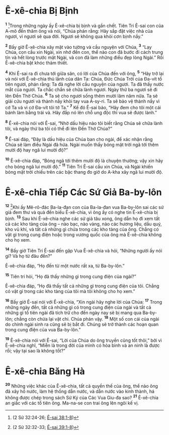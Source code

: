 # Ê-xê-chia Bị Bịnh
<sup><b>1</b></sup> [^1*]Trong những ngày ấy Ê-xê-chia bị bịnh và gần chết. Tiên Tri Ê-sai con của A-mô đến thăm ông và nói, “Chúa phán rằng: Hãy sắp đặt việc nhà của ngươi, vì ngươi sẽ qua đời. Ngươi sẽ không qua khỏi cơn bịnh nầy.”

<sup><b>2</b></sup> Bấy giờ Ê-xê-chia xây mặt vào tường và cầu nguyện với Chúa, <sup><b>3</b></sup> “Lạy Chúa, con cầu xin Ngài, xin nhớ đến con, thể nào con đã bước đi cách trung tín và hết lòng trước mặt Ngài, và con đã làm những điều đẹp lòng Ngài.” Rồi Ê-xê-chia bật khóc thảm thiết.

<sup><b>4</b></sup> Khi Ê-sai ra đi chưa tới giữa sân, có lời của Chúa đến với ông, <sup><b>5</b></sup> “Hãy trở lại và nói với Ê-xê-chia thủ lãnh của dân Ta: Chúa, Ðức Chúa Trời của Ða-vít tổ tiên ngươi, phán rằng: Ta đã nghe lời cầu nguyện của ngươi. Ta đã thấy nước mắt của ngươi. Ta chắc chắn sẽ chữa lành ngươi. Ngày thứ ba ngươi sẽ đi lên Ðền Thờ Chúa. <sup><b>6</b></sup> Ta sẽ cho ngươi sống thêm mười lăm năm nữa. Ta sẽ giải cứu ngươi và thành nầy khỏi tay vua A-sy-ri. Ta sẽ bảo vệ thành nầy vì cớ Ta và vì cớ Ða-vít tôi tớ Ta.” <sup><b>7</b></sup> Kế đó Ê-sai bảo, “Hãy đem cho tôi một cái bánh làm bằng trái vả. Hãy đắp nó lên chỗ ung độc thì vua sẽ được lành.”

<sup><b>8</b></sup> Ê-xê-chia nói với Ê-sai, “Nhờ dấu hiệu nào tôi biết rằng Chúa sẽ chữa lành tôi, và ngày thứ ba tôi có thể đi lên Ðền Thờ Chúa?”

<sup><b>9</b></sup> Ê-sai đáp, “Ðây là dấu hiệu của Chúa ban cho ngài, để xác nhận rằng Chúa sẽ làm điều Ngài đã hứa. Ngài muốn thấy bóng mặt trời ngã tới thêm mười độ hay ngã lui mười độ?”

<sup><b>10</b></sup> Ê-xê-chia đáp, “Bóng ngã tới thêm mười độ là chuyện thường; vậy xin hãy cho bóng ngã lui mười độ.” <sup><b>11</b></sup> Tiên Tri Ê-sai cầu xin Chúa, và Ngài khiến bóng mặt trời chiếu trên các bậc thang đo giờ do A-kha xây ngã lui mười độ.


# Ê-xê-chia Tiếp Các Sứ Giả Ba-by-lôn
<sup><b>12</b></sup> [^2*]Khi ấy Mê-rô-đác Ba-la-đan con của Ba-la-đan vua Ba-by-lôn sai các sứ giả đem thư và quà đến biếu Ê-xê-chia, vì ông ấy có nghe tin Ê-xê-chia bị bịnh. <sup><b>13</b></sup> Sau khi Ê-xê-chia nghe các sứ giả tâu xong, ông dẫn họ đi xem tất cả các kho tàng của ông – nào bạc, nào vàng, nào các hương liệu, dầu quý, kho vũ khí, và tất cả những gì chứa trong các kho tàng của ông. Chẳng có vật gì trong cung điện hoặc trong vương quốc của ông mà Ê-xê-chia không cho họ xem.

<sup><b>14</b></sup> Bấy giờ Tiên Tri Ê-sai đến gặp Vua Ê-xê-chia và hỏi, “Những người ấy nói gì? Và họ từ đâu đến?”

Ê-xê-chia đáp, “Họ đến từ một nước rất xa, từ Ba-by-lôn.”

<sup><b>15</b></sup> Tiên tri hỏi, “Họ đã thấy những gì trong cung điện của ngài?”

Ê-xê-chia đáp, “Họ đã thấy tất cả những gì trong cung điện của tôi. Chẳng có vật gì trong các kho tàng của tôi mà tôi không cho họ xem.”

<sup><b>16</b></sup> Bấy giờ Ê-sai nói với Ê-xê-chia, “Xin ngài hãy nghe lời của Chúa: <sup><b>17</b></sup> Trong những ngày đến, tất cả những gì có trong cung điện của ngài và tất cả những gì tổ tiên ngài đã tích trữ cho đến ngày nay sẽ bị mang qua Ba-by-lôn; chẳng còn chừa lại vật chi. Chúa phán vậy. <sup><b>18</b></sup> Một số con cái của ngài do chính ngài sinh ra cũng sẽ bị bắt đi. Chúng sẽ trở thành các hoạn quan trong cung điện của vua Ba-by-lôn.”

<sup><b>19</b></sup> Ê-xê-chia nói với Ê-sai, “Lời của Chúa do ông truyền cũng tốt thôi,” bởi vì Ê-xê-chia nghĩ, “Miễn là trong đời của mình có hòa bình và an ninh là được rồi; vậy tại sao là không tốt?”


# Ê-xê-chia Băng Hà
<sup><b>20</b></sup> Những việc khác của Ê-xê-chia, tất cả quyền thế của ông, thể nào ông đã xây hồ nước, làm hệ thống dẫn nước, và dẫn nước vào kinh thành, há không được chép trong sách Sử Ký của Các Vua Giu-đa sao? <sup><b>21</b></sup> Ê-xê-chia an giấc với các tổ tiên ông. Ma-na-se con trai ông lên ngôi kế vị.

[^1*]: (2 Sử 32:24-26; [Ê-sai 38:1-8](/passage/?search=Isa.38.1-Isa.38.8\&version=BD2011))
[^2*]: (2 Sử 32:32-33; [Ê-sai 39:1-8](/passage/?search=Isa.39.1-Isa.39.8\&version=BD2011))